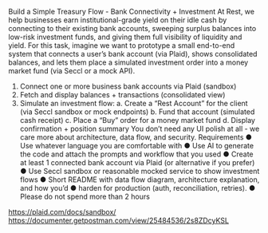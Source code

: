 Build a Simple Treasury Flow - Bank Connectivity + Investment
At Rest, we help businesses earn institutional-grade yield on their idle cash by
connecting to their existing bank accounts, sweeping surplus balances into low-risk
investment funds, and giving them full visibility of liquidity and yield.
For this task, imagine we want to prototype a small end-to-end system that connects a
user’s bank account (via Plaid), shows consolidated balances, and lets them place a
simulated investment order into a money market fund (via Seccl or a mock API).

1. Connect one or more business bank accounts via Plaid (sandbox)
2. Fetch and display balances + transactions (consolidated view)
3. Simulate an investment flow:
   a. Create a “Rest Account” for the client (via Seccl sandbox or mock
   endpoints)
   b. Fund that account (simulated cash receipt)
   c. Place a “Buy” order for a money market fund
   d. Display confirmation + position summary
   You don’t need any UI polish at all - we care more about architecture, data flow, and
   security.
   Requirements
   ● Use whatever language you are comfortable with
   ● Use AI to generate the code and attach the prompts and workflow that you used
   ● Create at least 1 connected bank account via Plaid (or alternative if you prefer)
   ● Use Seccl sandbox or reasonable mocked service to show investment flows
   ● Short README with data flow diagram, architecture explanation, and how you’d
   ● harden for production (auth, reconciliation, retries).
   ● Please do not spend more than 2 hours

https://plaid.com/docs/sandbox/
https://documenter.getpostman.com/view/25484536/2s8ZDcyKSL
